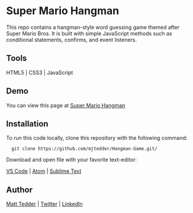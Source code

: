 # Super Mario Hangman

This repo contains a hangman-style word guessing game themed after Super Mario Bros.  It is built with simple JavaScript methods such as conditional statements, confirms, and event listeners.

## Tools

HTML5 | CSS3 | JavaScript

## Demo

You can view this page at [Super Mario Hangman](https://mjtedder.github.io/Portfolio-1.0/)



## Installation

To run this code locally, clone this repository with the following command:

      git clone https://github.com/mjtedder/Hangman-Game.git/
      
Download and open file with your favorite text-editor:

   [VS Code](https://code.visualstudio.com/) | [Atom](https://atom.io/) | [Sublime Text](https://www.sublimetext.com/)
      

## Author

[Matt Tedder](https://github.com/mjtedder) | [Twitter](https://twitter.com/fully_coded) | [LinkedIn](https://www.linkedin.com/in/matt-tedder-7bb210a0/)
